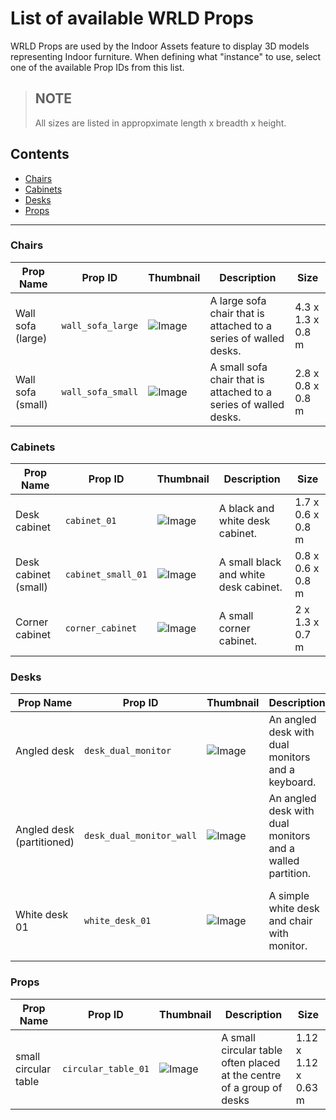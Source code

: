 List of available WRLD Props
============================

WRLD Props are used by the Indoor Assets feature to display 3D models representing Indoor furniture. When defining what "instance" to use, select one of the available Prop IDs from this list.

> ## NOTE
> All sizes are listed in appropximate length x breadth x height.

## Contents

- [Chairs](#chairs)
- [Cabinets](#cabinets)
- [Desks](#desks)
- [Props](#props)

---

### Chairs

Prop Name|Prop ID|Thumbnail|Description|Size
---------|-------|---------|-----------|----
Wall sofa (large)|`wall_sofa_large`|![Image](https://webgl-cdn1.wrld3d.com/props/latest/Assets/wall_sofa_large/wall_sofa_large_thumbnail.png)|A large sofa chair that is attached to a series of walled desks.|4.3 x 1.3 x 0.8 m
Wall sofa (small)|`wall_sofa_small`|![Image](https://webgl-cdn1.wrld3d.com/props/latest/Assets/wall_sofa_small/wall_sofa_small_thumbnail.png)|A small sofa chair that is attached to a series of walled desks.|2.8 x 0.8 x 0.8 m

### Cabinets

Prop Name|Prop ID|Thumbnail|Description|Size
---------|-------|---------|-----------|----
Desk cabinet|`cabinet_01`|![Image](https://webgl-cdn1.wrld3d.com/props/latest/Assets/cabinet_01/cabinet_01_thumbnail.png)|A black and white desk cabinet.|1.7 x 0.6 x 0.8 m
Desk cabinet (small)|`cabinet_small_01`|![Image](https://webgl-cdn1.wrld3d.com/props/latest/Assets/cabinet_small_01/cabinet_small_01_thumbnail.png)|A small black and white desk cabinet.|0.8 x 0.6 x 0.8 m
Corner cabinet|`corner_cabinet`|![Image](https://webgl-cdn1.wrld3d.com/props/latest/Assets/corner_cabinet/corner_cabinet_thumbnail.png)|A small corner cabinet.|2 x 1.3 x 0.7 m

### Desks

Prop Name|Prop ID|Thumbnail|Description|Size
---------|-------|---------|-----------|----
Angled desk|`desk_dual_monitor`|![Image](https://webgl-cdn1.wrld3d.com/props/latest/Assets/desk_dual_monitors/desk_dual_monitor_thumbnail.png)|An angled desk with dual monitors and a keyboard.|3.2 x 1.7 x 1.1 m
Angled desk (partitioned)|`desk_dual_monitor_wall`|![Image](https://webgl-cdn1.wrld3d.com/props/latest/Assets/desk_dual_monitor_wall/desk_dual_monitor_wall_thumbnail.png)|An angled desk with dual monitors and a walled partition.|3.2 x 1.7 x 1.1 m
White desk 01|`white_desk_01`|![Image](https://webgl-cdn1.wrld3d.com/props/latest/Assets/white_desk_01/white_desk_01_thumbnail.png)|A simple white desk and chair with monitor.|1.85 x 0.95 x 1.1 m

### Props

Prop Name|Prop ID|Thumbnail|Description|Size
---------|-------|---------|-----------|----
small circular table|`circular_table_01`|![Image](https://webgl-cdn1.wrld3d.com/props/latest/Assets/circular_table_01/circular_table_01_thumbnail.png)|A small circular table often placed at the centre of a group of desks|1.12 x 1.12 x 0.63 m
